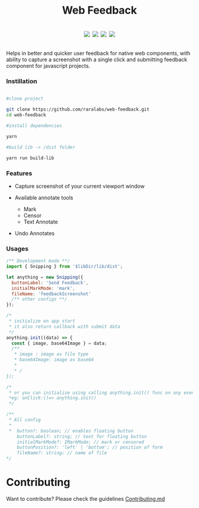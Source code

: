 <h1 align="center"> Web Feedback 
<p>
<img src="https://img.shields.io/badge/License-MIT-red.svg"/>&nbsp;<img src="https://img.shields.io/badge/--3178C6?logo=typescript&logoColor=ffffff"/>
<img src="https://img.shields.io/badge/--F7DF1E?logo=javascript&logoColor=000"/>
<img src="https://badgen.net/badge/icon/npm?icon=npm&label"/></p>
</h1>

Helps in better and quicker user feedback for native web components, with ability to capture a screenshot with a single click and submitting feedback component for javascript projects.

### Instillation

```sh

#clone project

git clone https://github.com/raralabs/web-feedback.git
cd web-feedback

#install dependencies

yarn

#build lib -> /dist folder

yarn run build-lib

```

### Features

- Capture screenshot of your current viewport window

- Available annotate tools

  - Mark
  - Censor
  - Text Annotate

- Undo Annotates

### Usages

```js
/** Development mode **/
import { Snipping } from '$libDir/lib/dist';

let anything = new Snipping({
  buttonLabel: 'Send Feedback',
  initialMarkMode: 'mark',
  fileName: 'feedbackScreenshot'
  /** other configs **/
});

/*
 * initialize on app start
 * it also return callback with submit data
 */
anything.init((data) => {
  const { image, base64Image } = data;
  /**
   * image : image as file type
   * base64Image: image as base64
   *
   * /
});

/*
 * or you can initialize using calling anything.init() func on any events.
 *eg: onClick:()=> anything.init()
 */

/**
 * All config
 *
 *  button?: boolean; // enables floating button
    buttonLabel?: string; // text for floating button
    initialMarkMode?: IMarkMode; // mark or censored
    buttonPosition?: 'left' | 'bottom'; // position of form
    fileName?: string; // name of file
*/
```

# Contributing

Want to contribute? Please check the guidelines [Contributing.md](https://github.com/raralabs/web-feedback/tree/features/snipping)
